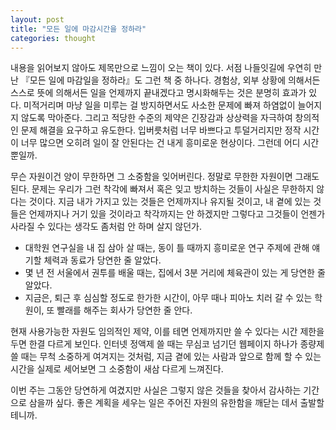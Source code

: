 ```yaml
---
layout: post
title: "모든 일에 마감시간을 정하라"
categories: thought
---
```


내용을 읽어보지 않아도 제목만으로 느낌이 오는 책이 있다. 서점 나들잇길에 우연히 만난 『모든 일에 마감일을 정하라』도 그런 책 중 하나다. 경험상, 외부 상황에 의해서든 스스로 뜻에 의해서든 일을 언제까지 끝내겠다고 명시화해두는 것은 분명히 효과가 있다. 미적거리며 마냥 일을 미루는 걸 방지하면서도 사소한 문제에 빠져 하염없이 늘어지지 않도록 막아준다. 그리고 적당한 수준의 제약은 긴장감과 상상력을 자극하여 창의적인 문제 해결을 요구하고 유도한다. 입버릇처럼 너무 바쁘다고 투덜거리지만 정작 시간이 너무 많으면 오히려 일이 잘 안된다는 건 내게 흥미로운 현상이다. 그런데 어디 시간뿐일까.<!--more-->

무슨 자원이건 양이 무한하면 그 소중함을 잊어버린다. 정말로 무한한 자원이면 그래도 된다. 문제는 우리가 그런 착각에 빠져서 혹은 잊고 방치하는 것들이 사실은 무한하지 않다는 것이다. 지금 내가 가지고 있는 것들은 언제까지나 유지될 것이고, 내 곁에 있는 것들은 언제까지나 거기 있을 것이라고 착각까지는 안 하겠지만 그렇다고 그것들이 언젠가 사라질 수 있다는 생각도 좀처럼 안 하며 살지 않던가.

- 대학원 연구실을 내 집 삼아 살 때는, 동이 틀 때까지 흥미로운 연구 주제에 관해 얘기할 체력과 동료가 당연한 줄 알았다.
- 몇 년 전 서울에서 권투를 배울 때는, 집에서 3분 거리에 체육관이 있는 게 당연한 줄 알았다.
- 지금은, 퇴근 후 심심할 정도로 한가한 시간이, 아무 때나 피아노 치러 갈 수 있는 학원이, 또 빨래를 해주는 회사가 당연한 줄 안다.

현재 사용가능한 자원도 임의적인 제약, 이를 테면 언제까지만 쓸 수 있다는 시간 제한을 두면 한결 다르게 보인다. 인터넷 정액제 쓸 때는 무심코 넘기던 웹페이지 하나가 종량제 쓸 때는 무척 소중하게 여겨지는 것처럼, 지금 곁에 있는 사람과 앞으로 함께 할 수 있는 시간을 실제로 세어보면 그 소중함이 새삼 다르게 느껴진다.

이번 주는 그동안 당연하게 여겼지만 사실은 그렇지 않은 것들을 찾아서 감사하는 기간으로 삼을까 싶다. 좋은 계획을 세우는 일은 주어진 자원의 유한함을 깨닫는 데서 출발할 테니까.